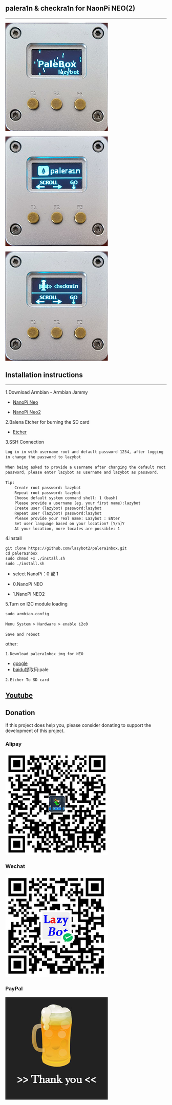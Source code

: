 
## palera1n & checkra1n for NaonPi NEO(2)
---

![xml](doc/palebox.jpg)

![xml](doc/palebox1.jpg)

![xml](doc/palebox2.jpg)

## Installation instructions
---    

1.Download Armbian - Armbian Jammy
-   [NanoPi Neo](https://www.armbian.com/nanopi-neo/)
   
-   [NanoPi Neo2](https://www.armbian.com/nanopi-neo-2/)

2.Balena Etcher for burning the SD card

-   [Etcher](https://etcher.balena.io/)

3.SSH Connection

    Log in in with username root and default password 1234, after logging in change the password to lazybot

    When being asked to provide a username after changing the default root password, please enter lazybot as username and lazybot as password.

    Tip:
        Create root password: lazybot
        Repeat root password: lazybot
        Choose default system command shell: 1 (bash)
        Please provide a username (eg. your first name):lazybot
        Create user (lazybot) password:lazybot
        Repeat user (lazybot) password:lazybot
        Please provide your real name: Lazybot : ENter
        Set user language based on your location? [Y/n]Y
        At your location, more locales are possible: 1 

4.install

    git clone https://github.com/lazybot2/palera1nbox.git
    cd palera1nbox
    sudo chmod +x ./install.sh
    sudo ./install.sh

-   select NanoPi：0 或 1

-   0.NanoPi NEO
-   1.NanoPi NEO2

5.Turn on I2C module loading

    sudo armbian-config

    Menu System > Hardware > enable i2c0

    Save and reboot


other:

	1.Download palera1nbox img for NEO
   -  [google](https://drive.google.com/drive/folders/1dJ0MHaLiGA3qyHK-HXtDJz3COD-yDQUt?usp=sharing)
   -  [baidu](链接：https://pan.baidu.com/s/1v_ai5yPQtnU9-sPLJFLSgg?pwd=pale)提取码:pale

	2.Etcher To SD card

## [Youtube](https://www.youtube.com/playlist?list=PLv2ojzLXyelMOqk1nPhixQuGTWQnM8f3E)

## Donation

If this project does help you, please consider donating to support the development of this project.

### Alipay

![alipay](doc/alipay.jpg)

### Wechat

![wechat](doc/wechat.jpg)

### PayPal

<a href="https://www.paypal.com/paypalme/szyato"><img src="./doc/Paypal.jpg"></a>

